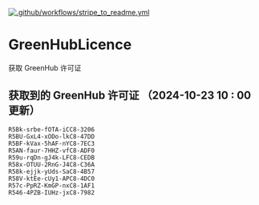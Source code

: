 [![.github/workflows/stripe_to_readme.yml](https://github.com/zjx-kimi/GreenHubLicence/actions/workflows/stripe_to_readme.yml/badge.svg)](https://github.com/zjx-kimi/GreenHubLicence/actions/workflows/stripe_to_readme.yml)
# GreenHubLicence
获取 GreenHub 许可证
## 获取到的 GreenHub 许可证 （2024-10-23 10 : 00 更新）
```
R5Bk-srbe-fOTA-iCC8-3206
R5BU-GxL4-xODo-lkC8-47DD
R5BF-kVax-5hAF-nYC8-7EC3
R5AN-faur-7HHZ-vfC8-ADF0
R59u-rqDn-gJ4k-LFC8-CEDB
R58x-OTUU-2RnG-J4C8-C36A
R58k-ejjk-yUds-SaC8-4B57
R58V-ktEe-cUy1-APC8-4DC0
R57c-PpRZ-KmGP-nxC8-1AF1
R546-4PZB-IUHz-jxC8-7982
```
